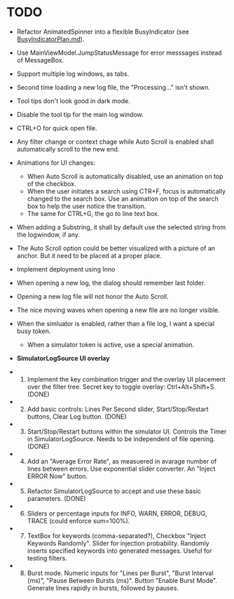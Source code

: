 # TODO

* Refactor AnimatedSpinner into a flexible BusyIndicator (see [BusyIndicatorPlan.md](BusyIndicatorPlan.md)).
* Use MainViewModel.JumpStatusMessage for error messsages instead of MessageBox.
* Support multiple log windows, as tabs.
* Second time loading a new log file, the "Processing..." isn't shown.
* Tool tips don't look good in dark mode.
* Disable the tool tip for the main log window.
* CTRL+O for quick open file.
* Any filter change or context chage while Auto Scroll is enabled shall automatically scroll to the new end.
* Animations for UI changes:
    * When Auto Scroll is automatically disabled, use an animation on top of the checkbox.
    * When the user initiates a search using CTR+F, focus is automatically changed to the search box. Use an animation on top of the search box to help the user notice the transition.
    * The same for CTRL+G, the go to line text box.
* When adding a Substring, it shall by default use the selected string from the logwindow, if any.
* The Auto Scroll option could be better visualized with a picture of an anchor. But it need to be placed at a proper place.
* Implement deployment using Inno
* When opening a new log, the dialog should remember last folder.
* Opening a new log file will not honor the Auto Scroll.
* The nice moving waves when opening a new file are no longer visible.
* When the simluator is enabled, rather than a file log, I want a special busy token.
    * When a simulator token is active, use a special animation.

* **SimulatorLogSource UI overlay**
*   1. Implement the key combination trigger and the overlay UI placement over the filter tree. Secret key to toggle overlay: Ctrl+Alt+Shift+S. (DONE)
*   2. Add basic controls: Lines Per Second slider, Start/Stop/Restart buttons, Clear Log button. (DONE)
*   3. Start/Stop/Restart buttons within the simulator UI. Controls the Timer in SimulatorLogSource. Needs to be independent of file opening. (DONE)
*   4. Add an "Average Error Rate", as measuered in avarage number of lines between errors. Use exponential slider converter. An "Inject ERROR Now" button.
*   5. Refactor SimulatorLogSource to accept and use these basic parameters. (DONE)
*   6. Sliders or percentage inputs for INFO, WARN, ERROR, DEBUG, TRACE (could enforce sum=100%).
*   7. TextBox for keywords (comma-separated?), Checkbox "Inject Keywords Randomly". Slider for injection probability. Randomly inserts specified keywords into generated messages. Useful for testing filters.
*   8. Burst mode. Numeric inputs for "Lines per Burst", "Burst Interval (ms)", "Pause Between Bursts (ms)". Button "Enable Burst Mode". Generate lines rapidly in bursts, followed by pauses.